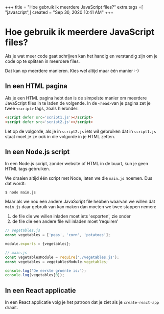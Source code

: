 +++
title = "Hoe gebruik ik meerdere JavaScript files?"
extra.tags =[ "javascript",]
created = "Sep 30, 2020 10:41 AM"
+++
# Hoe gebruik ik meerdere JavaScript files?


Als je wat meer code gaat schrijven kan het handig en verstandig zijn om je code op te splitsen in meerdere files.

Dat kan op meerdere manieren. Kies wel altijd maar één manier :-)

## In een HTML pagina

Als je een HTML pagina hebt dan is de simpelste manier om meerdere JavaScript files in te laden de volgende. In de `<head>`van je pagina zet je twee `<script>` tags, zoals hieronder:

```html
<script defer src='script1.js'></script>
<script defer src='script2.js'></script>
```

Let op de volgorde, als je in `script2.js` iets wil gebruiken dat in `script1.js` staat moet je ze ook in die volgorde in je HTML zetten.

## In een Node.js script

In een Node.js script, zonder website of HTML in de buurt, kun je geen HTML tags gebruiken.

We draaien altijd één script met Node, laten we die `main.js` noemen. Dus dat wordt:

`$ node main.js`

Maar als we nou een andere JavaScript file hebben waarvan we willen dat `main.js` daar gebruik van kan maken dan moeten we twee stappen nemen:

1. de file die we willen inladen moet iets 'exporten', zie onder
2. de file die een andere file wil inladen moet 'requiren'

```js
// vegetables.js
const vegetables = ['peas', 'corn', 'potatoes'];

module.exports = {vegetables};
```

```js
// main.js
const vegetablesModule = require('./vegetables.js');
const vegetables = vegetablesModule.vegetables;

console.log('De eerste groente is:');
console.log(vegetables[0]);
```

## In een React applicatie

In een React applicatie volg je het patroon dat je ziet als je `create-react-app` draait.
